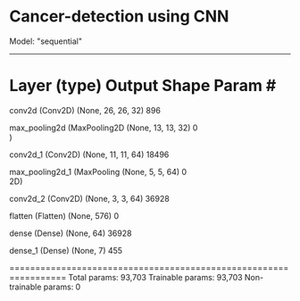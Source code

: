 # Cancer-detection using CNN


Model: "sequential"
_________________________________________________________________
 Layer (type)                Output Shape              Param #   
=================================================================
 conv2d (Conv2D)             (None, 26, 26, 32)        896       
                                                                 
 max_pooling2d (MaxPooling2D  (None, 13, 13, 32)       0         
 )                                                               
                                                                 
 conv2d_1 (Conv2D)           (None, 11, 11, 64)        18496     
                                                                 
 max_pooling2d_1 (MaxPooling  (None, 5, 5, 64)         0         
 2D)                                                             
                                                                 
 conv2d_2 (Conv2D)           (None, 3, 3, 64)          36928     
                                                                 
 flatten (Flatten)           (None, 576)               0         
                                                                 
 dense (Dense)               (None, 64)                36928     
                                                                 
 dense_1 (Dense)             (None, 7)                 455       
                                                                 
=================================================================
Total params: 93,703
Trainable params: 93,703
Non-trainable params: 0
